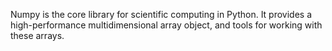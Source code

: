 
Numpy is the core library for scientific computing in Python. It provides a high-performance multidimensional array object, and tools for working with these arrays.
